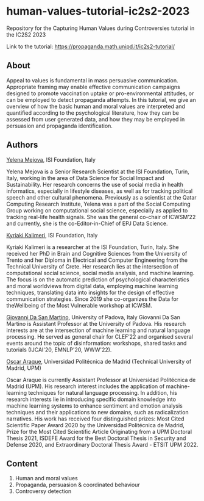 # human-values-tutorial-ic2s2-2023
Repository for the Capturing Human Values during Controversies tutorial in the IC2S2 2023

Link to the tutorial: https://propaganda.math.unipd.it/ic2s2-tutorial/

## About

Appeal to values is fundamental in mass persuasive communication. Appropriate framing may enable effective communication campaigns designed to promote vaccination uptake or pro-environmental attitudes, or can be employed to detect propaganda attempts. In this tutorial, we give an overview of how the basic human and moral values are interpreted and quantified according to the psychological literature, how they can be assessed from user generated data, and how they may be employed in persuasion and propaganda identification.

## Authors

[Yelena Mejova](https://yelenamejova.com), ISI Foundation, Italy
 
Yelena Mejova is a Senior Research Scientist at the ISI Foundation, Turin, Italy, working in the area of Data Science for Social Impact and Sustainability. Her research concerns the use of social media in health informatics, especially in lifestyle diseases, as well as for tracking political speech and other cultural phenomena. Previously as a scientist at the Qatar Computing Research Institute, Yelena was a part of the Social Computing Group working on computational social science, especially as applied to tracking real-life health signals. She was the general co-chair of ICWSM’22 and currently, she is the co-Editor-in-Chief of EPJ Data Science.

[Kyriaki Kalimeri](https://www.linkedin.com/in/kalimeri/), ISI Foundation, Italy

Kyriaki Kalimeri is a researcher at the ISI Foundation, Turin, Italy.  She received her PhD in Brain and Cognitive Sciences from the University of Trento and her Diploma in Electrical and Computer Engineering from the Technical University of Crete. Her research lies at the intersection of computational social science, social media analysis, and machine learning. The focus is on the automatic prediction of psychological characteristics and moral worldviews from digital data, employing machine learning techniques, translating data into insights for the design of effective communication strategies. Since 2019 she co-organizes the Data for theWellbeing of the Most Vulnerable workshop at ICWSM.

[Giovanni Da San Martino](https://www.linkedin.com/in/giovanni-da-san-martino-ba5a5954/), University of Padova, Italy
Giovanni Da San Martino is Assistant Professor at the University of Padova. His research interests are at the intersection of machine learning and natural language processing. 
He served as general chair for CLEF’22 and organised several events around the topic of disinformation: workshops, shared tasks and tutorials (IJCAI'20, EMNLP'20, WWW'22). 

[Oscar Araque](https://gsi.upm.es/oaraque), Universidad Politécnica de Madrid (Technical University of Madrid, UPM)

Oscar Araque is currently Assistant Professor at Universidad Politécnica de Madrid (UPM). His research interest includes the application of machine-learning techniques for natural language processing. In addition, his research interests lie in introducing specific domain knowledge into machine learning systems to enhance sentiment and emotion analysis techniques and their applications to new domains, such as radicalization narratives. His work has received four distinguished prizes: Most Cited Scientific Paper Award 2020 by the Universidad Politécnica de Madrid, Prize for the Most Cited Scientific Article Originating from a UPM Doctoral Thesis 2021, ISDEFE Award for the Best Doctoral Thesis in Security and Defense 2020, and  Extraordinary Doctoral Thesis Award - ETSIT UPM 2022.

## Content

1. Human and moral values
2. Propaganda, persuasion & coordinated behaviour
3. Controversy detection
